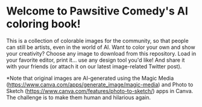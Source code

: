 # Welcome to Pawsitive Comedy's AI coloring book!
This is a collection of colorable images for the community, so that people can still be artists, even in the world of AI.
Want to color your own and show your creativity? Choose any image to download from this repository. Load in your favorite editor, print it... use any design tool you'd like! And share it with your friends (or attach it on our latest image-related Twitter post).

*Note that original images are AI-generated using the Magic Media (https://www.canva.com/apps/generate_image/magic-media) and Photo to Sketch (https://www.canva.com/features/photo-to-sketch/) apps in Canva. The challenge is to make them human and hilarious again.
